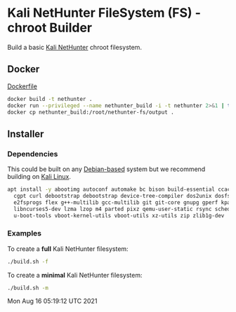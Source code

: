 # Kali NetHunter FileSystem (FS) - chroot Builder

Build a basic [Kali NetHunter](https://www.kali.org/get-kali/#kali-mobile) chroot filesystem.

## Docker

[Dockerfile](Dockerfile)

```bash
docker build -t nethunter .
docker run --privileged --name nethunter_build -i -t nethunter 2>&1 | tee output.log
docker cp nethunter_build:/root/nethunter-fs/output .
```

## Installer

### Dependencies

This could be built on any [Debian-based](https://www.debian.org/derivatives/) system but we recommend building on [Kali Linux](https://www.kali.org/).

```bash
apt install -y abootimg autoconf automake bc bison build-essential ccache \
  cgpt curl debootstrap debootstrap device-tree-compiler dos2unix dosfstools \
  e2fsprogs flex g++-multilib gcc-multilib git git-core gnupg gperf kpartx \
  libncurses5-dev lzma lzop m4 parted pixz qemu-user-static rsync schedtool \
  u-boot-tools vboot-kernel-utils vboot-utils xz-utils zip zlib1g-dev
```

### Examples

To create a **full** Kali NetHunter filesystem:

```bash
./build.sh -f
```

To create a **minimal** Kali NetHunter filesystem:

```bash
./build.sh -m
```


Mon Aug 16 05:19:12 UTC 2021
